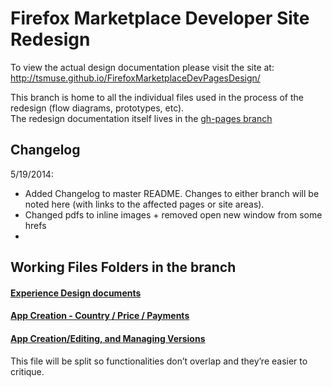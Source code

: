 # Firefox Marketplace Developer Site Redesign

To view the actual design documentation please visit the site at: http://tsmuse.github.io/FirefoxMarketplaceDevPagesDesign/

This branch is home to all the individual files used in the process of the redesign (flow diagrams, prototypes, etc).<br>
The redesign documentation itself lives in the [gh-pages branch](https://github.com/tsmuse/FirefoxMarketplaceDevPagesDesign/tree/gh-pages)

## Changelog
5/19/2014: 
* Added Changelog to master README. Changes to either branch will be noted here (with links to the affected pages or site areas).
* Changed pdfs to inline images + removed open new window from some hrefs
*




## Working Files Folders in the branch

#### [Experience Design documents][1]

#### [App Creation - Country / Price / Payments][2]

#### [App Creation/Editing, and Managing Versions][3]

This file will be split so functionalities don’t overlap and they’re easier to critique.


[1]: https://github.com/tsmuse/FirefoxMarketplaceDevPagesDesign/tree/master/Experience_Docs/index.md

[2]: https://github.com/tsmuse/FirefoxMarketplaceDevPagesDesign/blob/master/AppSub_CountryPricePayment/index.md

[3]: https://github.com/tsmuse/FirefoxMarketplaceDevPagesDesign/blob/master/AppSubmissionEditFlow/index.md


